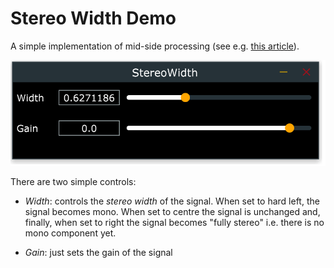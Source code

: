 # Stereo Width Demo

A simple implementation of mid-side processing (see e.g. [this article](https://theproaudiofiles.com/mid-side-processing/)). 

![StereoWidth-Screenshot](screenshot.png)

There are two simple controls:

* _Width_: controls the _stereo width_ of the signal. When set to hard left, the signal becomes mono. When set to centre the signal is unchanged and, finally, when set to right the signal becomes "fully stereo" i.e. there is no mono component yet. 

* _Gain_: just sets the gain of the signal 
